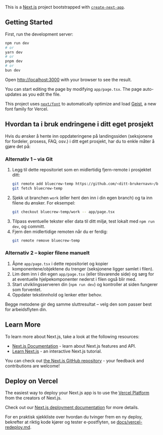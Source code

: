 This is a [Next.js](https://nextjs.org) project bootstrapped with [`create-next-app`](https://nextjs.org/docs/app/api-reference/cli/create-next-app).

## Getting Started

First, run the development server:

```bash
npm run dev
# or
yarn dev
# or
pnpm dev
# or
bun dev
```

Open [http://localhost:3000](http://localhost:3000) with your browser to see the result.

You can start editing the page by modifying `app/page.tsx`. The page auto-updates as you edit the file.

This project uses [`next/font`](https://nextjs.org/docs/app/building-your-application/optimizing/fonts) to automatically optimize and load [Geist](https://vercel.com/font), a new font family for Vercel.

## Hvordan ta i bruk endringene i ditt eget prosjekt

Hvis du ønsker å hente inn oppdateringene på landingssiden (seksjonene for fordeler, prosess, FAQ, osv.) i ditt eget prosjekt, har du to enkle måter å gjøre det på:

### Alternativ 1 – via Git
1. Legg til dette repositoriet som en midlertidig fjern-remote i prosjektet ditt:
   ```bash
   git remote add bluecrew-temp https://github.com/<ditt-brukernavn>/bluecrew.git
   git fetch bluecrew-temp
   ```
2. Sjekk ut branchen `work` (eller hent den inn i din egen branch) og ta inn filene du ønsker. For eksempel:
   ```bash
   git checkout bluecrew-temp/work -- app/page.tsx
   ```
3. Tilpass eventuelle tekster eller data til ditt miljø, test lokalt med `npm run dev`, og committ.
4. Fjern den midlertidige remoten når du er ferdig:
   ```bash
   git remote remove bluecrew-temp
   ```

### Alternativ 2 – kopier filene manuelt
1. Åpne `app/page.tsx` i dette repositoriet og kopier komponentene/objektene du trenger (seksjonene ligger samlet i filen).
2. Lim dem inn i din egen `app/page.tsx` (eller tilsvarende side) og sørg for at eventuelle hjelpekomponenter nederst i filen også blir med.
3. Start utviklingsserveren din (`npm run dev`) og kontroller at siden fungerer som forventet.
4. Oppdater tekstinnhold og lenker etter behov.

Begge metodene gir deg samme sluttresultat – velg den som passer best for arbeidsflyten din.

## Learn More

To learn more about Next.js, take a look at the following resources:

- [Next.js Documentation](https://nextjs.org/docs) - learn about Next.js features and API.
- [Learn Next.js](https://nextjs.org/learn) - an interactive Next.js tutorial.

You can check out [the Next.js GitHub repository](https://github.com/vercel/next.js) - your feedback and contributions are welcome!

## Deploy on Vercel

The easiest way to deploy your Next.js app is to use the [Vercel Platform](https://vercel.com/new?utm_medium=default-template&filter=next.js&utm_source=create-next-app&utm_campaign=create-next-app-readme) from the creators of Next.js.

Check out our [Next.js deployment documentation](https://nextjs.org/docs/app/building-your-application/deploying) for more details.

For en praktisk sjekkliste over hvordan du tvinger frem en ny deploy, bekrefter at riktig kode kjører og tester e-postflyten, se [docs/vercel-redeploy.md](docs/vercel-redeploy.md).
